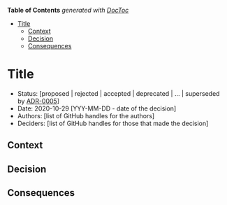 <!-- START doctoc generated TOC please keep comment here to allow auto update -->
<!-- DON'T EDIT THIS SECTION, INSTEAD RE-RUN doctoc TO UPDATE -->
**Table of Contents**  *generated with [DocToc](https://github.com/thlorenz/doctoc)*

- [Title](#title)
  - [Context](#context)
  - [Decision](#decision)
  - [Consequences](#consequences)

<!-- END doctoc generated TOC please keep comment here to allow auto update -->

# Title
<!-- A short and clear title which is prefixed with the ADR number -->

<!-- TODO: remove the following disable link checker comment before committing your ADR -->
<!-- markdown-link-check-disable-next-line -->
- Status: [proposed | rejected | accepted | deprecated | … | superseded by [ADR-0005](0005-example.md)] <!-- mandatory -->
- Date: 2020-10-29 [YYY-MM-DD - date of the decision] <!-- mandatory -->
- Authors: [list of GitHub handles for the authors]
- Deciders: [list of GitHub handles for those that made the decision]  <!-- mandatory -->

## Context
<!-- What is the context of the decision and what's the motivation -->

## Decision
<!-- What is the decision that has been made -->

## Consequences
<!-- Whats the result or impact of this decision. Does anything need to change and are new GitHub issues created as a result -->